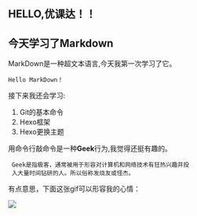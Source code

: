 ## HELLO,优课达！！
## 今天学习了Markdown  
 MarkDown是一种超文本语言,今天我第一次学习了它。
 
    Hello MarkDown！  
 
 接下来我还会学习:  
 1. Git的基本命令
 1. Hexo框架
 1. Hexo更换主题  

 用命令行敲命令是一种**Geek**行为,我觉得还挺有趣的。 
 
     Geek是指极客，通常被用于形容对计算机和网络技术有狂热兴趣并投  
     入大量时间钻研的人。所以俗称发烧友或怪杰。  
    
有点意思，下面这张gif可以形容我的心情：

![](https://qgt-style.oss-cn-hangzhou.aliyuncs.com/newcoursep4/g1/g1-2-2/tenor.gif)     

